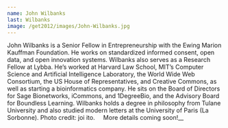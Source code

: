 ```yaml
---
name: John Wilbanks
last: Wilbanks
image: /get2012/images/John-Wilbanks.jpg
---
```


John Wilbanks is a Senior Fellow in Entrepreneurship with the Ewing Marion Kauffman Foundation. He works on standardized informed consent, open data, and open innovation systems. Wilbanks also serves as a Research Fellow at Lybba. He’s worked at Harvard Law School, MIT’s Computer Science and Artificial Intelligence Laboratory, the World Wide Web Consortium, the US House of Representatives, and Creative Commons, as well as starting a bioinformatics company. He sits on the Board of Directors for Sage Bionetworks, iCommons, and 1DegreeBio, and the Advisory Board for Boundless Learning. Wilbanks holds a degree in philosophy from Tulane University and also studied modern letters at the University of Paris (La Sorbonne). Photo credit: joi ito.     More details coming soon!__
